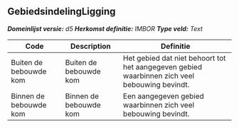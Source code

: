﻿## GebiedsindelingLigging

*__Domeinlijst versie:__ d5*
*__Herkomst definitie:__ IMBOR*
*__Type veld:__ Text*

|__Code__ |__Description__ |__Definitie__	|
|	---	|	---	|   ---	| 
| Buiten de bebouwde kom | Buiten de bebouwde kom | Het gebied dat niet behoort tot het aangegeven gebied waarbinnen zich veel bebouwing bevindt. |
| Binnen de bebouwde kom | Binnen de bebouwde kom | Een aangegeven gebied waarbinnen zich veel bebouwing bevindt. |
